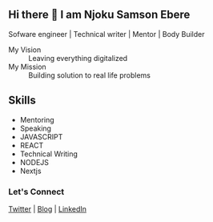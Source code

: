 ## Hi there 👋 I am Njoku Samson Ebere

Sofware engineer | Technical writer | Mentor | Body Builder

<dl>
  <dt>My Vision </dt>
  <dd>Leaving everything digitalized</dd>

  <dt>My Mission</dt>
  <dd>Building solution to real life problems</dd>
</dl>

## Skills
- Mentoring
- Speaking
- JAVASCRIPT
- REACT
- Technical Writing
- NODEJS
- Nextjs

### Let's Connect
[Twitter](https://twitter.com/eberetwit) | [Blog](freecodecamp.org/news/author/ebereplenty/) | [LinkedIn](https://www.linkedin.com/in/samson-ebere-njoku-profile/)
